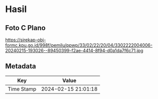 # Hasil

## Foto C Plano

https://sirekap-obj-formc.kpu.go.id/998f/pemilu/ppwp/33/02/22/20/04/3302222004006-20240215-193026--89450399-f2ae-4414-8f94-d0a1da7f6c71.jpg


## Metadata

| Key        | Value               |
| ---------- | ------------------- |
| Time Stamp | 2024-02-15 21:01:18 |



